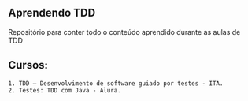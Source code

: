 ## Aprendendo TDD

Repositório para conter todo o conteúdo aprendido durante as aulas de TDD

## Cursos:
	1. TDD – Desenvolvimento de software guiado por testes - ITA.
	2. Testes: TDD com Java - Alura.